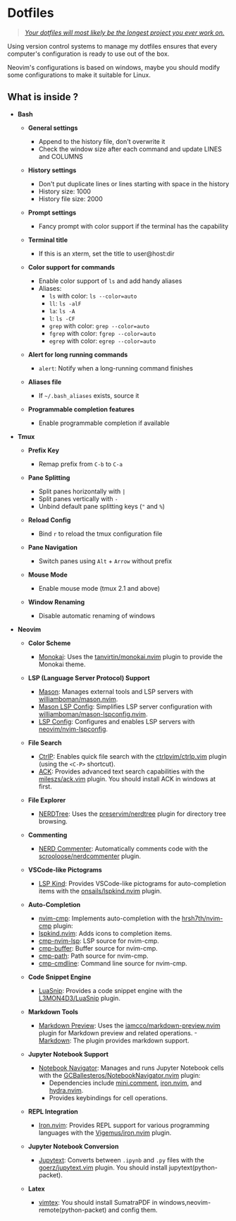 # Dotfiles

> [*Your dotfiles will most likely be the longest project you ever work on.*](https://www.anishathalye.com/2014/08/03/managing-your-dotfiles/)

Using version control systems to manage my dotfiles ensures that every computer's configuration is ready to use out of the box. 

Neovim's configurations is based on windows, maybe you should modify some configurations to make it suitable for Linux.

## What is inside ?
- **Bash**
    - **General settings**
      - Append to the history file, don't overwrite it
      - Check the window size after each command and update LINES and COLUMNS

    - **History settings**
      - Don't put duplicate lines or lines starting with space in the history
      - History size: 1000
      - History file size: 2000

    - **Prompt settings**
      - Fancy prompt with color support if the terminal has the capability

    - **Terminal title**
      - If this is an xterm, set the title to user@host:dir

    - **Color support for commands**
      - Enable color support of `ls` and add handy aliases
      - Aliases:
        - `ls` with color: `ls --color=auto`
        - `ll`: `ls -alF`
        - `la`: `ls -A`
        - `l`: `ls -CF`
        - `grep` with color: `grep --color=auto`
        - `fgrep` with color: `fgrep --color=auto`
        - `egrep` with color: `egrep --color=auto`

    - **Alert for long running commands**
      - `alert`: Notify when a long-running command finishes

    - **Aliases file**
      - If `~/.bash_aliases` exists, source it

    - **Programmable completion features**
      - Enable programmable completion if available

- **Tmux**
    - **Prefix Key**
      - Remap prefix from `C-b` to `C-a`

    - **Pane Splitting**
      - Split panes horizontally with `|`
      - Split panes vertically with `-`
      - Unbind default pane splitting keys (`"` and `%`)

    - **Reload Config**
      - Bind `r` to reload the tmux configuration file

    - **Pane Navigation**
      - Switch panes using `Alt` + `Arrow` without prefix

    - **Mouse Mode**
      - Enable mouse mode (tmux 2.1 and above)

    - **Window Renaming**
      - Disable automatic renaming of windows

- **Neovim**
    - **Color Scheme**
        - [Monokai](https://github.com/tanvirtin/monokai.nvim): Uses the [tanvirtin/monokai.nvim](https://github.com/tanvirtin/monokai.nvim) plugin to provide the Monokai theme.

    - **LSP (Language Server Protocol) Support**
        - [Mason](https://github.com/williamboman/mason.nvim): Manages external tools and LSP servers with [williamboman/mason.nvim](https://github.com/williamboman/mason.nvim).
        - [Mason LSP Config](https://github.com/williamboman/mason-lspconfig.nvim): Simplifies LSP server configuration with [williamboman/mason-lspconfig.nvim](https://github.com/williamboman/mason-lspconfig.nvim).
        - [LSP Config](https://github.com/neovim/nvim-lspconfig): Configures and enables LSP servers with [neovim/nvim-lspconfig](https://github.com/neovim/nvim-lspconfig).

    - **File Search**
        - [CtrlP](https://github.com/kien/ctrlp.vim): Enables quick file search with the [ctrlpvim/ctrlp.vim](https://github.com/kien/ctrlp.vim) plugin (using the `<C-P>` shortcut).
        - [ACK](https://github.com/mileszs/ack.vim): Provides advanced text search capabilities with the [mileszs/ack.vim](https://github.com/mileszs/ack.vim) plugin. You should install ACK in windows at first.

    - **File Explorer**
        - [NERDTree](https://github.com/preservim/nerdtree): Uses the [preservim/nerdtree](https://github.com/preservim/nerdtree) plugin for directory tree browsing.

    - **Commenting**
        - [NERD Commenter](https://github.com/preservim/nerdcommenter): Automatically comments code with the [scrooloose/nerdcommenter](https://github.com/preservim/nerdcommenter) plugin.

    - **VSCode-like Pictograms**
        - [LSP Kind](https://github.com/onsails/lspkind.nvim): Provides VSCode-like pictograms for auto-completion items with the [onsails/lspkind.nvim](https://github.com/onsails/lspkind.nvim) plugin.

    - **Auto-Completion**
        - [nvim-cmp](https://github.com/hrsh7th/nvim-cmp): Implements auto-completion with the [hrsh7th/nvim-cmp](https://github.com/hrsh7th/nvim-cmp) plugin:
        - [lspkind.nvim](https://github.com/onsails/lspkind.nvim): Adds icons to completion items.
        - [cmp-nvim-lsp](https://github.com/hrsh7th/cmp-nvim-lsp): LSP source for nvim-cmp.
        - [cmp-buffer](https://github.com/hrsh7th/cmp-buffer): Buffer source for nvim-cmp.
        - [cmp-path](https://github.com/hrsh7th/cmp-path): Path source for nvim-cmp.
        - [cmp-cmdline](https://github.com/hrsh7th/cmp-cmdline): Command line source for nvim-cmp.

    - **Code Snippet Engine**
        - [LuaSnip](https://github.com/L3MON4D3/LuaSnip): Provides a code snippet engine with the [L3MON4D3/LuaSnip](https://github.com/L3MON4D3/LuaSnip) plugin.

    - **Markdown Tools**
        - [Markdown Preview](https://github.com/iamcco/markdown-preview.nvim): Uses the [iamcco/markdown-preview.nvim](https://github.com/iamcco/markdown-preview.nvim) plugin for Markdown preview and related operations.
        -[Markdown](https://github.com/preservim/vim-markdown): The plugin provides markdown support.

    - **Jupyter Notebook Support**
        - [Notebook Navigator](https://github.com/GCBallesteros/NotebookNavigator.nvim): Manages and runs Jupyter Notebook cells with the [GCBallesteros/NotebookNavigator.nvim](https://github.com/GCBallesteros/NotebookNavigator.nvim) plugin:
          - Dependencies include [mini.comment](https://github.com/echasnovski/mini.comment), [iron.nvim](https://github.com/echasnovski/mini.comment), and [hydra.nvim](https://github.com/anuvyklack/hydra.nvim).
          - Provides keybindings for cell operations.

    - **REPL Integration**
        - [Iron.nvim](https://github.com/Vigemus/iron.nvim): Provides REPL support for various programming languages with the [Vigemus/iron.nvim](https://github.com/Vigemus/iron.nvim) plugin.

    - **Jupyter Notebook Conversion**
        - [Jupytext](https://github.com/GCBallesteros/jupytext.nvim): Converts between `.ipynb` and `.py` files with the [goerz/jupytext.vim](https://github.com/GCBallesteros/jupytext.nvim) plugin. You should install jupytext(python-packet).

    - **Latex**
        - [vimtex](https://github.com/lervag/vimtex): You should install SumatraPDF in windows,neovim-remote(python-packet) and config them. 
